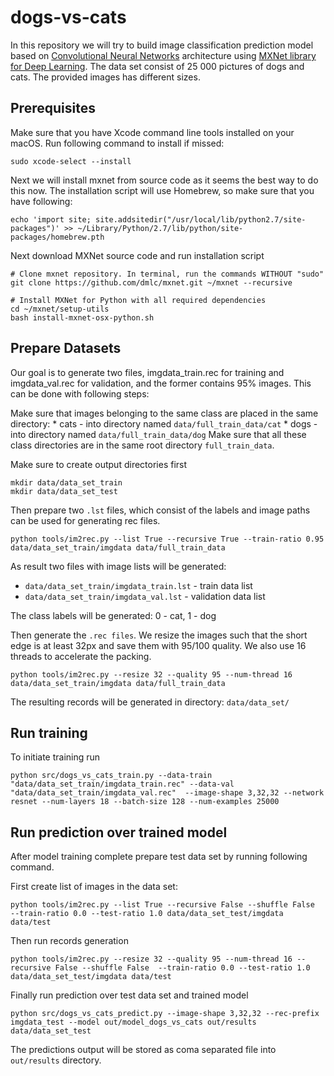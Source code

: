 # dogs-vs-cats
In this repository we will try to build image classification prediction model based on [Convolutional Neural Networks][2] architecture using [MXNet library for Deep Learning][1].
The data set consist of 25 000 pictures of dogs and cats. The provided images has different sizes.

## Prerequisites

Make sure that you have Xcode command line tools installed on your macOS. 
Run following command to install if missed:
```
sudo xcode-select --install
```

Next we will install mxnet from source code as it seems the best way to do this now.
The installation script will use Homebrew, so make sure that you have following:
```
echo 'import site; site.addsitedir("/usr/local/lib/python2.7/site-packages")' >> ~/Library/Python/2.7/lib/python/site-packages/homebrew.pth
```
Next download MXNet source code and run installation script
```
# Clone mxnet repository. In terminal, run the commands WITHOUT "sudo"
git clone https://github.com/dmlc/mxnet.git ~/mxnet --recursive

# Install MXNet for Python with all required dependencies
cd ~/mxnet/setup-utils
bash install-mxnet-osx-python.sh
```

## Prepare Datasets
Our goal is to generate two files, imgdata_train.rec for training and imgdata_val.rec for validation, and the former contains 95% images.
This can be done with following steps:

Make sure that images belonging to the same class are placed in the same directory:
	* cats - into directory named `data/full_train_data/cat`
	* dogs - into directory named `data/full_train_data/dog`
Make sure that all these class directories are in the same root directory `full_train_data`.

Make sure to create output directories first
```
mkdir data/data_set_train
mkdir data/data_set_test
```

Then prepare two `.lst` files, which consist of the labels and image paths can be used for generating rec files.
```
python tools/im2rec.py --list True --recursive True --train-ratio 0.95 data/data_set_train/imgdata data/full_train_data
```
As result two files with image lists will be generated:

* `data/data_set_train/imgdata_train.lst` - train data list
* `data/data_set_train/imgdata_val.lst` - validation data list

The class labels will be generated: 0 - cat, 1 - dog

Then generate the `.rec files`. We resize the images such that the short edge is at least 32px and save them with 95/100 quality. We also use 16 threads to accelerate the packing.
```
python tools/im2rec.py --resize 32 --quality 95 --num-thread 16 data/data_set_train/imgdata data/full_train_data
```
The resulting records will be generated in directory: `data/data_set/`


## Run training
To initiate training run
```
python src/dogs_vs_cats_train.py --data-train "data/data_set_train/imgdata_train.rec" --data-val "data/data_set_train/imgdata_val.rec"  --image-shape 3,32,32 --network resnet --num-layers 18 --batch-size 128 --num-examples 25000
```

## Run prediction over trained model
After model training complete prepare test data set by running following command.

First create list of images in the data set:
```
python tools/im2rec.py --list True --recursive False --shuffle False  --train-ratio 0.0 --test-ratio 1.0 data/data_set_test/imgdata data/test
```

Then run records generation
```
python tools/im2rec.py --resize 32 --quality 95 --num-thread 16 --recursive False --shuffle False  --train-ratio 0.0 --test-ratio 1.0 data/data_set_test/imgdata data/test
```

Finally run prediction over test data set and trained model
```
python src/dogs_vs_cats_predict.py --image-shape 3,32,32 --rec-prefix imgdata_test --model out/model_dogs_vs_cats out/results data/data_set_test
```
The predictions output will be stored as coma separated file into `out/results` directory.


[1]: http://mxnet.io
[2]: http://deeplearning.net/tutorial/lenet.html
